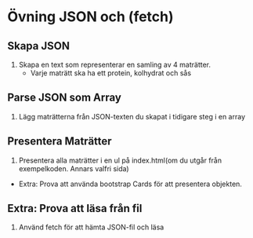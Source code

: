 # Övning JSON och (fetch)

## Skapa JSON
1. Skapa en text som representerar en samling av 4 maträtter.
   * Varje maträtt ska ha ett protein, kolhydrat och sås

## Parse JSON som Array
1. Lägg maträtterna från JSON-texten du skapat i tidigare steg i en array

## Presentera Maträtter
1. Presentera alla maträtter i en ul på index.html(om du utgår från exempelkoden. Annars valfri sida)
* Extra: Prova att använda bootstrap Cards för att presentera objekten.

## Extra: Prova att läsa från fil
1. Använd fetch för att hämta JSON-fil och läsa

